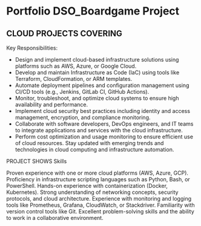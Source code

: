 # Portfolio DSO_Boardgame Project

## CLOUD PROJECTS COVERING 

Key Responsibilities:

- Design and implement cloud-based infrastructure solutions using platforms such as AWS, Azure, or Google Cloud.
- Develop and maintain Infrastructure as Code (IaC) using tools like Terraform, CloudFormation, or ARM templates.
- Automate deployment pipelines and configuration management using CI/CD tools (e.g., Jenkins, GitLab CI, GitHub Actions).
- Monitor, troubleshoot, and optimize cloud systems to ensure high availability and performance.
- Implement cloud security best practices including identity and access management, encryption, and compliance monitoring.
- Collaborate with software developers, DevOps engineers, and IT teams to integrate applications and services with the cloud infrastructure.
- Perform cost optimization and usage monitoring to ensure efficient use of cloud resources.
Stay updated with emerging trends and technologies in cloud computing and infrastructure automation.


PROJECT SHOWS Skills 

Proven experience with one or more cloud platforms (AWS, Azure, GCP).
Proficiency in infrastructure scripting languages such as Python, Bash, or PowerShell.
Hands-on experience with containerization (Docker, Kubernetes).
Strong understanding of networking concepts, security protocols, and cloud architecture.
Experience with monitoring and logging tools like Prometheus, Grafana, CloudWatch, or Stackdriver.
Familiarity with version control tools like Git.
Excellent problem-solving skills and the ability to work in a collaborative environment.

